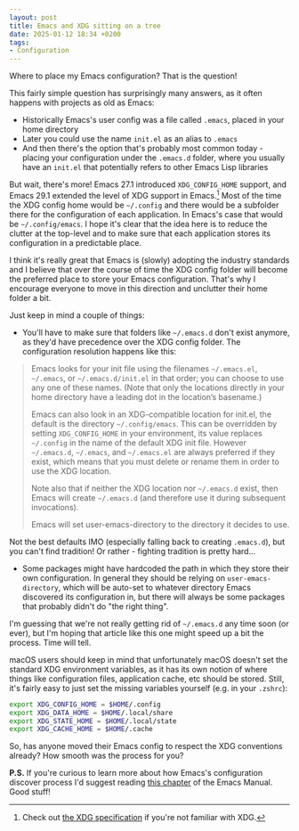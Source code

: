 ```yaml
---
layout: post
title: Emacs and XDG sitting on a tree
date: 2025-01-12 18:34 +0200
tags:
- Configuration
---
```


Where to place my Emacs configuration? That is the question!

This fairly simple question has surprisingly many answers, as it often happens with projects
as old as Emacs:

- Historically Emacs's user config was a file called `.emacs`, placed in your home directory
- Later you could use the name `init.el` as an alias to `.emacs`
- And then there's the option that's probably most common today - placing your configuration
under the `.emacs.d` folder, where you usually have an `init.el` that potentially refers to
other Emacs Lisp libraries

But wait, there's more! Emacs 27.1 introduced `XDG_CONFIG_HOME` support, and Emacs 29.1 extended the
level of XDG support in Emacs.[^1] Most of the time the XDG config home would be `~/.config` and there would be
a subfolder there for the configuration of each application. In Emacs's case that would be `~/.config/emacs`.
I hope it's clear that the idea here is to reduce the clutter at the top-level and to make sure that each
application stores its configuration in a predictable place.

I think it's really great that Emacs is (slowly) adopting the industry standards
and I believe that over the course of time the XDG config folder will become the
preferred place to store your Emacs configuration. That's why I encourage
everyone to move in this direction and unclutter their home folder a bit.

Just keep in mind a couple of things:

- You'll have to make sure that folders like `~/.emacs.d` don't exist anymore, as they'd have precedence over the XDG config folder. The configuration resolution happens like this:

> Emacs looks for your init file using the filenames `~/.emacs.el`, `~/.emacs`, or `~/.emacs.d/init.el` in that order; you can choose to use any one of these names. (Note that only the locations directly in your home directory have a leading dot in the location’s basename.)
>
> Emacs can also look in an XDG-compatible location for init.el, the default is the directory `~/.config/emacs`. This can be overridden by setting `XDG_CONFIG_HOME` in your environment, its value replaces `~/.config` in the name of the default XDG init file. However `~/.emacs.d`, `~/.emacs`, and `~/.emacs.el` are always preferred if they exist, which means that you must delete or rename them in order to use the XDG location.
>
> Note also that if neither the XDG location nor `~/.emacs.d` exist, then Emacs will create `~/.emacs.d` (and therefore use it during subsequent invocations).
>
> Emacs will set user-emacs-directory to the directory it decides to use.

Not the best defaults IMO (especially falling back to creating `.emacs.d`), but you can't find tradition! Or rather - fighting tradition is pretty hard...

- Some packages might have hardcoded the path in which they store their own configuration. In general they should be relying on `user-emacs-directory`, which will be auto-set to whatever directory Emacs discovered its configuration in, but there will always be some packages that probably didn't do "the right thing".

I'm guessing that we're not really getting rid of `~/.emacs.d` any time soon (or ever), but I'm hoping that article like this one might speed up a bit the process. Time will tell.

macOS users should keep in mind that unfortunately macOS doesn't set the standard XDG environment variables, as it has its own notion of where things like configuration files, application cache, etc should be stored. Still, it's fairly easy to just set the missing variables yourself (e.g. in your `.zshrc`):

```bash
export XDG_CONFIG_HOME = $HOME/.config
export XDG_DATA_HOME = $HOME/.local/share
export XDG_STATE_HOME = $HOME/.local/state
export XDG_CACHE_HOME = $HOME/.cache
```

So, has anyone moved their Emacs config to respect the XDG conventions already? How smooth was the process for you?

**P.S.** If you're curious to learn more about how Emacs's configuration discover process I'd suggest reading
[this chapter](https://www.gnu.org/software/emacs/manual/html_node/emacs/Find-Init.html) of the Emacs Manual. Good stuff!

[^1]: Check out [the XDG specification](https://specifications.freedesktop.org/basedir-spec/latest/) if you're not familiar with XDG.
